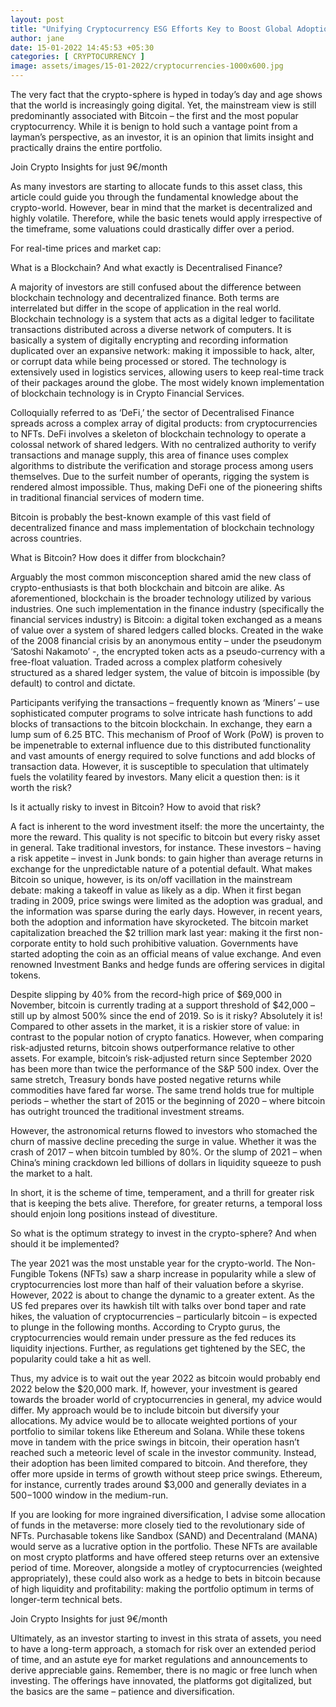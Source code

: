 ```yaml
---
layout: post
title: "Unifying Cryptocurrency ESG Efforts Key to Boost Global Adoption"
author: jane 
date: 15-01-2022 14:45:53 +05:30 
categories: [ CRYPTOCURRENCY ] 
image: assets/images/15-01-2022/cryptocurrencies-1000x600.jpg
---
```

The very fact that the crypto-sphere is hyped in today’s day and age shows that the world is increasingly going digital. Yet, the mainstream view is still predominantly associated with Bitcoin – the first and the most popular cryptocurrency. While it is benign to hold such a vantage point from a layman’s perspective, as an investor, it is an opinion that limits insight and practically drains the entire portfolio.

Join Crypto Insights for just 9€/month

As many investors are starting to allocate funds to this asset class, this article could guide you through the fundamental knowledge about the crypto-world. However, bear in mind that the market is decentralized and highly volatile. Therefore, while the basic tenets would apply irrespective of the timeframe, some valuations could drastically differ over a period.

For real-time prices and market cap:

What is a Blockchain? And what exactly is Decentralised Finance?

A majority of investors are still confused about the difference between blockchain technology and decentralized finance. Both terms are interrelated but differ in the scope of application in the real world. Blockchain technology is a system that acts as a digital ledger to facilitate transactions distributed across a diverse network of computers. It is basically a system of digitally encrypting and recording information duplicated over an expansive network: making it impossible to hack, alter, or corrupt data while being processed or stored. The technology is extensively used in logistics services, allowing users to keep real-time track of their packages around the globe. The most widely known implementation of blockchain technology is in Crypto Financial Services.

Colloquially referred to as ‘DeFi,’ the sector of Decentralised Finance spreads across a complex array of digital products: from cryptocurrencies to NFTs. DeFi involves a skeleton of blockchain technology to operate a colossal network of shared ledgers. With no centralized authority to verify transactions and manage supply, this area of finance uses complex algorithms to distribute the verification and storage process among users themselves. Due to the surfeit number of operants, rigging the system is rendered almost impossible. Thus, making DeFi one of the pioneering shifts in traditional financial services of modern time.

Bitcoin is probably the best-known example of this vast field of decentralized finance and mass implementation of blockchain technology across countries.

What is Bitcoin? How does it differ from blockchain?

Arguably the most common misconception shared amid the new class of crypto-enthusiasts is that both blockchain and bitcoin are alike. As aforementioned, blockchain is the broader technology utilized by various industries. One such implementation in the finance industry (specifically the financial services industry) is Bitcoin: a digital token exchanged as a means of value over a system of shared ledgers called blocks. Created in the wake of the 2008 financial crisis by an anonymous entity – under the pseudonym ‘Satoshi Nakamoto’ -, the encrypted token acts as a pseudo-currency with a free-float valuation. Traded across a complex platform cohesively structured as a shared ledger system, the value of bitcoin is impossible (by default) to control and dictate.

Participants verifying the transactions – frequently known as ‘Miners’ – use sophisticated computer programs to solve intricate hash functions to add blocks of transactions to the bitcoin blockchain. In exchange, they earn a lump sum of 6.25 BTC. This mechanism of Proof of Work (PoW) is proven to be impenetrable to external influence due to this distributed functionality and vast amounts of energy required to solve functions and add blocks of transaction data. However, it is susceptible to speculation that ultimately fuels the volatility feared by investors. Many elicit a question then: is it worth the risk?

Is it actually risky to invest in Bitcoin? How to avoid that risk?

A fact is inherent to the word investment itself: the more the uncertainty, the more the reward. This quality is not specific to bitcoin but every risky asset in general. Take traditional investors, for instance. These investors – having a risk appetite – invest in Junk bonds: to gain higher than average returns in exchange for the unpredictable nature of a potential default. What makes Bitcoin so unique, however, is its on/off vacillation in the mainstream debate: making a takeoff in value as likely as a dip. When it first began trading in 2009, price swings were limited as the adoption was gradual, and the information was sparse during the early days. However, in recent years, both the adoption and information have skyrocketed. The bitcoin market capitalization breached the $2 trillion mark last year: making it the first non-corporate entity to hold such prohibitive valuation. Governments have started adopting the coin as an official means of value exchange. And even renowned Investment Banks and hedge funds are offering services in digital tokens.

Despite slipping by 40% from the record-high price of $69,000 in November, bitcoin is currently trading at a support threshold of $42,000 – still up by almost 500% since the end of 2019. So is it risky? Absolutely it is! Compared to other assets in the market, it is a riskier store of value: in contrast to the popular notion of crypto fanatics. However, when comparing risk-adjusted returns, bitcoin shows outperformance relative to other assets. For example, bitcoin’s risk-adjusted return since September 2020 has been more than twice the performance of the S&P 500 index. Over the same stretch, Treasury bonds have posted negative returns while commodities have fared far worse. The same trend holds true for multiple periods – whether the start of 2015 or the beginning of 2020 – where bitcoin has outright trounced the traditional investment streams.

However, the astronomical returns flowed to investors who stomached the churn of massive decline preceding the surge in value. Whether it was the crash of 2017 – when bitcoin tumbled by 80%. Or the slump of 2021 – when China’s mining crackdown led billions of dollars in liquidity squeeze to push the market to a halt.

In short, it is the scheme of time, temperament, and a thrill for greater risk that is keeping the bets alive. Therefore, for greater returns, a temporal loss should enjoin long positions instead of divestiture.

So what is the optimum strategy to invest in the crypto-sphere? And when should it be implemented?

The year 2021 was the most unstable year for the crypto-world. The Non-Fungible Tokens (NFTs) saw a sharp increase in popularity while a slew of cryptocurrencies lost more than half of their valuation before a skyrise. However, 2022 is about to change the dynamic to a greater extent. As the US fed prepares over its hawkish tilt with talks over bond taper and rate hikes, the valuation of cryptocurrencies – particularly bitcoin – is expected to plunge in the following months. According to Crypto gurus, the cryptocurrencies would remain under pressure as the fed reduces its liquidity injections. Further, as regulations get tightened by the SEC, the popularity could take a hit as well.

Thus, my advice is to wait out the year 2022 as bitcoin would probably end 2022 below the $20,000 mark. If, however, your investment is geared towards the broader world of cryptocurrencies in general, my advice would differ. My approach would be to include bitcoin but diversify your allocations. My advice would be to allocate weighted portions of your portfolio to similar tokens like Ethereum and Solana. While these tokens move in tandem with the price swings in bitcoin, their operation hasn’t reached such a meteoric level of scale in the investor community. Instead, their adoption has been limited compared to bitcoin. And therefore, they offer more upside in terms of growth without steep price swings. Ethereum, for instance, currently trades around $3,000 and generally deviates in a $500-$1000 window in the medium-run.

If you are looking for more ingrained diversification, I advise some allocation of funds in the metaverse: more closely tied to the revolutionary side of NFTs. Purchasable tokens like Sandbox (SAND) and Decentraland (MANA) would serve as a lucrative option in the portfolio. These NFTs are available on most crypto platforms and have offered steep returns over an extensive period of time. Moreover, alongside a motley of cryptocurrencies (weighted appropriately), these could also work as a hedge to bets in bitcoin because of high liquidity and profitability: making the portfolio optimum in terms of longer-term technical bets.

Join Crypto Insights for just 9€/month

Ultimately, as an investor starting to invest in this strata of assets, you need to have a long-term approach, a stomach for risk over an extended period of time, and an astute eye for market regulations and announcements to derive appreciable gains. Remember, there is no magic or free lunch when investing. The offerings have innovated, the platforms got digitalized, but the basics are the same – patience and diversification.
